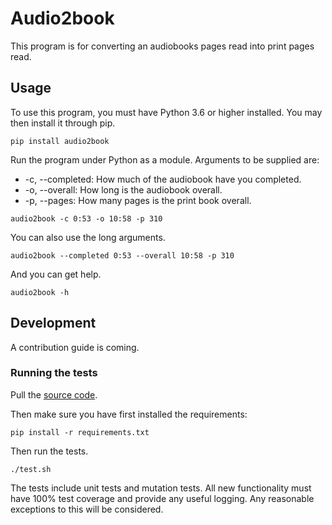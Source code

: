 # Audio2book

This program is for converting an audiobooks pages read into print pages read.

## Usage

To use this program, you must have Python 3.6 or higher installed. You may then install it through
pip.

```
pip install audio2book
```

Run the program under Python as a module. Arguments to be supplied are:

* -c, --completed: How much of the audiobook have you completed.
* -o, --overall: How long is the audiobook overall.
* -p, --pages: How many pages is the print book overall.

```
audio2book -c 0:53 -o 10:58 -p 310
```

You can also use the long arguments.

```
audio2book --completed 0:53 --overall 10:58 -p 310
```

And you can get help.

```
audio2book -h
```

## Development

A contribution guide is coming.

### Running the tests

Pull the [source code](https://www.github.com/safuya/books).

Then make sure you have first installed the requirements:

```
pip install -r requirements.txt
```

Then run the tests.

```
./test.sh
```

The tests include unit tests and mutation tests. All new functionality must have 100% test
coverage and provide any useful logging. Any reasonable exceptions to this will be considered.
